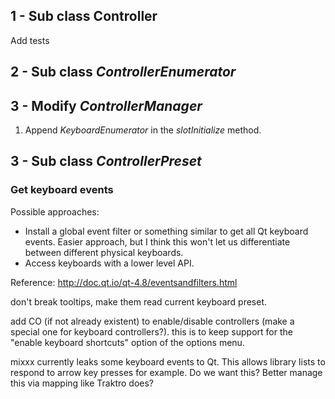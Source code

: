 ## 1 - Sub class Controller

Add tests

## 2 - Sub class *ControllerEnumerator*

## 3 - Modify *ControllerManager*

1.  Append *KeyboardEnumerator* in the *slotInitialize* method.

## 3 - Sub class *ControllerPreset*

### Get keyboard events

Possible approaches:

  - Install a global event filter or something similar to get all Qt
    keyboard events. Easier approach, but I think this won't let us
    differentiate between different physical keyboards.
  - Access keyboards with a lower level API.

Reference: <http://doc.qt.io/qt-4.8/eventsandfilters.html>

don't break tooltips, make them read current keyboard preset.

add CO (if not already existent) to enable/disable controllers (make a
special one for keyboard controllers?). this is to keep support for the
"enable keyboard shortcuts" option of the options menu.

mixxx currently leaks some keyboard events to Qt. This allows library
lists to respond to arrow key presses for example. Do we want this?
Better manage this via mapping like Traktro does?
